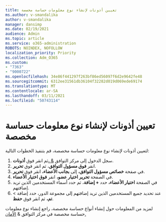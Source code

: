 ```yaml
---
title: تعيين أذونات لإنشاء نوع معلومات حساسة مخصصة
ms.author: v-smandalika
author: v-smandalika
manager: dansimp
ms.date: 02/19/2021
audience: Admin
ms.topic: article
ms.service: o365-administration
ROBOTS: NOINDEX, NOFOLLOW
localization_priority: Priority
ms.collection: Adm_O365
ms.custom:
- "7363"
- "9000722"
ms.openlocfilehash: 34e86f441297f263bf86ed56097f6d2e9642fe48
ms.sourcegitcommit: 6312ee31561db36104f32282d019d069ede69174
ms.translationtype: MT
ms.contentlocale: ar-SA
ms.lasthandoff: 03/11/2021
ms.locfileid: "50743114"
---
```

# <a name="assign-permissions-for-custom-sensitive-information-type-creation"></a>تعيين أذونات لإنشاء نوع معلومات حساسة مخصصة

لتعيين أذونات لإنشاء نوع معلومات حساسة مخصصة، قم بتنفيذ الخطوات التالية:

1. سجل الدخول إلى مركز التوافق [& ،](https://sip.protection.office.com/)ثم انقر فوق **أذونات**.
2. انقر **فوق مسؤول التوافق**، ثم انقر فوق **تحرير**.
3. في صفحة **خصائص مسؤول التوافق،** إلى **بجانب الأعضاء،** انقر فوق **تحرير**.
4. في الصفحة **تحرير اختيار عضو،** انقر **فوق اختيار الأعضاء**.
5. في الصفحة **اختيار الأعضاء،** حدد **+ إضافة**، ثم حدد أسماء المستخدمين الذين تريد إضافتهم.
6. عند تحديد جميع المستخدمين الذين تريد إضافتهم إلى مجموعة الدور، حدد إضافة > **تم،** ثم انقر فوق **حفظ**.

لمزيد من المعلومات حول إنشاء أنواع حساسة مخصصة، راجع إنشاء نوع معلومات حساسة مخصصة في مركز التوافق & [الأمان.](https://docs.microsoft.com/microsoft-365/compliance/create-a-custom-sensitive-information-type)